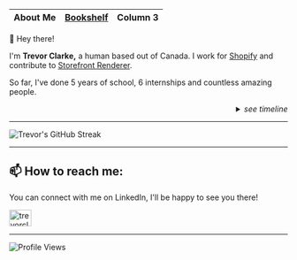 <div align="right">
    
| About Me | [Bookshelf](/books/README.md) | Column 3 |
| -------- | ----------------------------- | -------- |

</div>

👋 Hey there! 

I'm **Trevor Clarke,** a human based out of Canada. I work for [Shopify](https://github.com/Shopify) and contribute to [Storefront Renderer](https://shopify.engineering/how-shopify-reduced-storefront-response-times-rewrite).

So far, I've done 5 years of school, 6 internships and countless amazing people.

<div align="right">
    <details>
<summary>
    <i>see timeline</i>
</summary>

```mermaid
    gantt
        dateFormat  YYYY-MM-DD
    
        section Shopify
        Developer @ Shopify's SFR :a1, 2023-09-01, 2024-02-09
        Intern @ Shopify's SFR    :after a1, 2022-01-01, 2023-05-31
        Intern @ Shopify's SFN :2021-05-01, 2021-12-31
    
        section BMO
        Intern @ BMO    :2020-09-01, 2021-04-30
    
        section BeeHome
        Intern    :2020-01-01, 2020-08-31
    
        section School
        Education :2018-01-01, 2023-05-31
```

</details>
</div>



---

<div align="left">

![Trevor's GitHub Streak](https://github-readme-streak-stats.herokuapp.com/?user=trevor-clarke)

</div>

---

## 📫 How to reach me:

You can connect with me on LinkedIn, I'll be happy to see you there!

<a href="https://linkedin.com/in/trevorclarketc" target="blank">
<img align="center" src="https://raw.githubusercontent.com/rahuldkjain/github-profile-readme-generator/master/src/images/icons/Social/linked-in-alt.svg" alt="trevorclarketc" height="30" width="40" />
</a>

---

![Profile Views](https://komarev.com/ghpvc/?username=trevor-clarke&color=0e75b6&style=flat)
